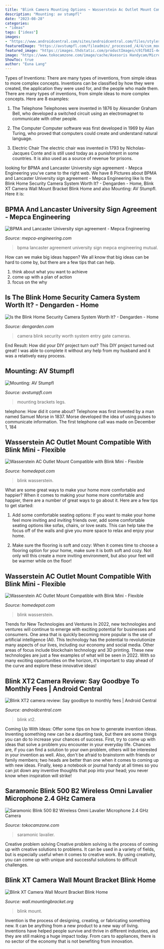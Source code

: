 ```yaml
---
title: "Blink Camera Mounting Options ~ Wasserstein Ac Outlet Mount Compatible With Blink Mini"
description: "Mounting: av stumpfl"
date: "2023-08-28"
categories:
- "ideas"
tags: ["ideas"]
images:
- "https://www.androidcentral.com/sites/androidcentral.com/files/styles/larger_wm_brw/public/article_images/2019/10/blink-xt2-back.jpg"
featuredImage: "https://avstumpfl.com/fileadmin/_processed_/4/4/csm_mounting_brackets_for_legs_274154646d.jpg"
featured_image: "https://images.thdstatic.com/productImages/c91fb021-4ea9-4bed-b568-76ef7f1ee828/svn/wasserstein-home-safety-accessories-blinkminiacmntwht2pkus-64_1000.jpg"
image: "https://www.tokocamzone.com/image/cache/Asesoris Handycam/Microphone/Saramonic/Blink 500/b2 camera mount/1567295172_IMG_1243467-600x666.jpg"
ShowToc: true
author: "Euna Lang"
---
```



Types of Inventions: There are many types of inventions, from simple ideas to more complex concepts.
Inventions can be classified by how they were created, the application they were used for, and the people who made them. There are many types of inventions, from simple ideas to more complex concepts. Here are 8 examples:
1. The Telephone 
Telephones were invented in 1876 by Alexander Graham Bell, who developed a switched circuit using an electromagnet to communicate with other people.

2. The Computer 
Computer software was first developed in 1969 by Alan Turing, who proved that computers could create and understand natural language.

3. Electric Chair 
The electric chair was invented in 1793 by Nicholas-Jacques Conte and is still used today as a punishment in some countries. It is also used as a source of revenue for prisons. 

	

		
looking for BPMA and Lancaster University sign agreement - Mepca Engineering you've came to the right web. We have 8 Pictures about BPMA and Lancaster University sign agreement - Mepca Engineering like Is the Blink Home Security Camera System Worth It? - Dengarden - Home, Blink XT Camera Wall Mount Bracket Blink Home and also Mounting: AV Stumpfl. Here it is:
		
    
## BPMA And Lancaster University Sign Agreement - Mepca Engineering

<img loading=lazy src="https://mepca-engineering.com/wp-content/uploads/2019/03/BPMA-1.jpg" onerror="this.onerror=null;this.src='https://tse4.mm.bing.net/th?id=OIP.-BD_QWLqG44jM6uwKy4SEAHaJ4&amp;pid=15.1';" alt="BPMA and Lancaster University sign agreement - Mepca Engineering">

_Source: mepca-engineering.com_

>bpma lancaster agreement university sign mepca engineering mutual. 

	

How can we make big ideas happen?
We all know that big ideas can be hard to come by, but there are a few tips that can help. 
1. think about what you want to achieve 
2. come up with a plan of action 
3. focus on the why 

    
## Is The Blink Home Security Camera System Worth It? - Dengarden - Home

<img loading=lazy src="https://images.saymedia-content.com/.image/t_share/MTc4NDgwODYwMjA5Njg2MTIw/is-the-blink-home-security-camera-system-worth-it.jpg" onerror="this.onerror=null;this.src='https://tse1.mm.bing.net/th?id=OIP.0zbbwcq1lgSJlv5EGg5aSAHaFj&amp;pid=15.1';" alt="Is the Blink Home Security Camera System Worth It? - Dengarden - Home">

_Source: dengarden.com_

>camera blink security worth system entry gate cameras. 

	

End Result: How did your DIY project turn out?
This DIY project turned out great! I was able to complete it without any help from my husband and it was a relatively easy process.

    
## Mounting: AV Stumpfl

<img loading=lazy src="https://avstumpfl.com/fileadmin/_processed_/4/4/csm_mounting_brackets_for_legs_274154646d.jpg" onerror="this.onerror=null;this.src='https://tse2.mm.bing.net/th?id=OIP.i8XhVEvqZTpmot8jNGCa0gHaGB&amp;pid=15.1';" alt="Mounting: AV Stumpfl">

_Source: avstumpfl.com_

>mounting brackets legs. 

	

telephone: How did it come about?
Telephone was first invented by a man named Samuel Morse in 1837. Morse developed the idea of using pulses to communicate information. The first telephone call was made on December 1, 184
    
## Wasserstein AC Outlet Mount Compatible With Blink Mini - Flexible

<img loading=lazy src="https://images.thdstatic.com/productImages/c91fb021-4ea9-4bed-b568-76ef7f1ee828/svn/wasserstein-home-safety-accessories-blinkminiacmntwht2pkus-64_1000.jpg" onerror="this.onerror=null;this.src='https://tse1.mm.bing.net/th?id=OIP.3nl1H9wgGITqz9abaaw8nwHaHa&amp;pid=15.1';" alt="Wasserstein AC Outlet Mount Compatible with Blink Mini - Flexible">

_Source: homedepot.com_

>blink wasserstein. 

	

What are some great ways to make your home more comfortable and happier?
When it comes to making your home more comfortable and happier, there are a number of great ways to go about it. Here are a few tips to get started:
1. Add some comfortable seating options: If you want to make your home feel more inviting and inviting friends over, add some comfortable seating options like sofas, chairs, or love seats. This can help take the focus off of the walls and give you more space to relax and enjoy your home.

2. Make sure the flooring is soft and cozy: When it comes time to choose a flooring option for your home, make sure it is both soft and cozy. Not only will this create a more inviting environment, but also your feet will be warmer while on the floor!


    
## Wasserstein AC Outlet Mount Compatible With Blink Mini - Flexible

<img loading=lazy src="https://images.thdstatic.com/productImages/c91fb021-4ea9-4bed-b568-76ef7f1ee828/svn/wasserstein-home-safety-accessories-blinkminiacmntwht2pkus-64_600.jpg" onerror="this.onerror=null;this.src='https://tse3.mm.bing.net/th?id=OIP.RrauWqAJvhMUp19eBfLHjAHaHa&amp;pid=15.1';" alt="Wasserstein AC Outlet Mount Compatible with Blink Mini - Flexible">

_Source: homedepot.com_

>blink wasserstein. 

	

Trends for New Technologies and Ventures
In 2022, new technologies and ventures will continue to emerge with exciting potential for businesses and consumers. One area that is quickly becoming more popular is the use of artificial intelligence (AI). This technology has the potential to revolutionize many aspects of our lives, including our economy and social media. Other areas of focus include blockchain technology and 3D printing. These new technologies are just a few examples of what will be seen in 2022. With so many exciting opportunities on the horizon, it’s important to stay ahead of the curve and explore these innovative ideas!

    
## Blink XT2 Camera Review: Say Goodbye To Monthly Fees | Android Central

<img loading=lazy src="https://www.androidcentral.com/sites/androidcentral.com/files/styles/larger_wm_brw/public/article_images/2019/10/blink-xt2-back.jpg" onerror="this.onerror=null;this.src='https://tse3.mm.bing.net/th?id=OIP.Zu7ydKfVWM-2Q0bDbmhvOwHaFj&amp;pid=15.1';" alt="Blink XT2 camera review: Say goodbye to monthly fees | Android Central">

_Source: androidcentral.com_

>blink xt2. 

	

Coming Up With Ideas: Offer some tips on how to generate invention ideas.
Inventing something new can be a daunting task, but there are some things you can do to increase your chances of success. First, try to come up with ideas that solve a problem you encounter in your everyday life. Chances are, if you can find a solution to your own problem, others will be interested in your invention as well. Also, don't be afraid to brainstorm with friends or family members; two heads are better than one when it comes to coming up with new ideas. Finally, keep a notebook or journal handy at all times so you can jot down any inventive thoughts that pop into your head; you never know when inspiration will strike!

    
## Saramonic Blink 500 B2 Wireless Omni Lavalier Microphone 2.4 GHz Camera

<img loading=lazy src="https://www.tokocamzone.com/image/cache/Asesoris Handycam/Microphone/Saramonic/Blink 500/b2 camera mount/1567295172_IMG_1243467-600x666.jpg" onerror="this.onerror=null;this.src='https://tse3.mm.bing.net/th?id=OIP.pWBKal2ZLdWqycM1G8shPAHaIO&amp;pid=15.1';" alt="Saramonic Blink 500 B2 Wireless Omni Lavalier Microphone 2.4 GHz Camera">

_Source: tokocamzone.com_

>saramonic lavalier. 

	

Creative problem solving
Creative problem solving is the process of coming up with creative solutions to problems. It can be used in a variety of fields, but is especially useful when it comes to creative work. By using creativity, you can come up with unique and successful solutions to difficult challenges.

    
## Blink XT Camera Wall Mount Bracket Blink Home

<img loading=lazy src="http://images.mountingbracket.org/l-m/blink-xt-camera-wall-mount-bracket-blink-YikYHHoCFgMUUw.jpg" onerror="this.onerror=null;this.src='https://tse4.mm.bing.net/th?id=OIP.pSnLTouTdomzMEyZQE-i0gHaHa&amp;pid=15.1';" alt="Blink XT Camera Wall Mount Bracket Blink Home">

_Source: wall.mountingbracket.org_

>blink mount. 

	

Invention is the process of designing, creating, or fabricating something new. It can be anything from a new product to a new way of living. Inventions have helped people survive and thrive in different industries, and they are still making a huge impact today. From cars to appliances, there is no sector of the economy that is not benefiting from innovation.

